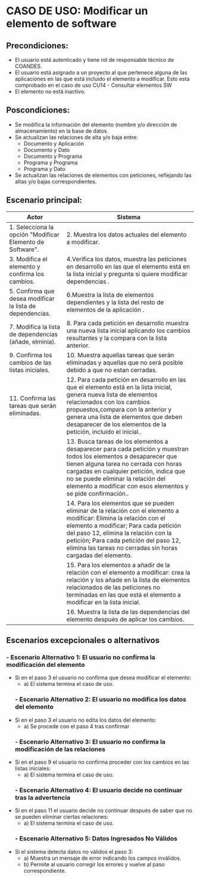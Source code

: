 # CASO DE USO: Modificar un elemento de software 
## Precondiciones: 
- El usuario está autenticado y tiene rol de responsable técnico de COANDES.
- El usuario está asignado a un proyecto al que pertenece alguna de las aplicaciones en las que está incluido el elemento a modificar. Esto esta comprobado en el caso de uso CU14 - Consultar elementos SW
- El elemento no está inactivo.

## Poscondiciones: 
- Se modifica la información del elemento (nombre y/o dirección de almacenamiento) en la base de datos.
- Se actualizan las relaciones de alta y/o baja entre:
	- Documento y Aplicación
	- Documento y Dato
	- Documento y Programa
	- Programa y Programa
	- Programa y Dato
- Se actualizan las relaciones de elementos con peticiones, reflejando las altas y/o bajas correspondientes.

## Escenario principal: 
| Actor         | Sistema                                                                 |
|---------------|-------------------------------------------------------------------------|
| 1. Selecciona la opción "Modificar Elemento de Software".   | 2. Muestra los datos actuales del elemento a modificar. |
| 3. Modifica el elemento y confirma los cambios. | 4.Verifica los datos, muestra las peticiones en desarrollo en las que el elemento está en la lista inicial y pregunta si quiere modificar dependencias  .  | 
| 5. Confirma que desea modificar la lista de dependencias. | 6.Muestra la lista de elementos dependientes y la lista del resto de elementos de la aplicación . |
| 7. Modifica la lista de dependencias (añade, elminia). | 8. Para cada petición en desarrollo muestra una nueva lista inicial aplicando los cambios resultantes y la compara con la lista anterior. |
| 9. Confirma los cambios de las listas iniciales.| 10. Muestra aquellas tareas que serán eliminadas y aquellas que no será posible debido a que no estan cerradas. |
| 11. Confirma las tareas que serán eliminadas. | 12. Para cada petición en desarrollo en las que el elemento está en la lista inicial, genera nueva lista de elementos relacionados con los cambios propuestos,compara con la anterior y genera una lista de elementos que deben desaparecer de los elementos de la petición, incluido el inicial.. |
| | 13. Busca tareas de los elementos a desaparecer para cada petición y muestran todos los elementos a desaparecer que tienen alguna tarea no cerrada con horas cargadas en cualquier petición, indica que no se puede eliminar la relación del elemento a modificar con esos elementos y se pide confirmación.. |
| | 14. Para los elementos que se pueden eliminar de la relación con el elemento a modificar: Elimina la relación con el elemento a modificar; Para cada petición del paso 12, elimina la relación con la petición; Para cada petición del paso 12, elimina las tareas no cerradas sin horas cargadas del elemento. |
| | 15. Para los elementos a añadir de la relación con el elemento a modificar: crea la relación y los añade en la lista de elementos relacionados de las peticiones no terminadas en las que está el elemento a modificar en la lista inicial. |
| | 16. Muestra la lista de las dependencias del elemento después de aplicar los cambios. |


## Escenarios excepcionales o alternativos
  ### - Escenario Alternativo 1: El usuario no confirma la modificación del elemento
- Si en el paso 3 el usuario no confirma que desea modificar el elemento:
    -  a) El sistema termina el caso de uso.
  ### - Escenario Alternativo 2: El usuario no modifica los datos del elemento
- Si en el paso 3 el usuario no edita los datos del elemento:
    -  a) Se procede con el paso 4 tras confirmar
  ### - Escenario Alternativo 3: El usuario no confirma la modificación de las relaciones
- Si en el paso 9 el usuario no confirma proceder con los cambios en las listas iniciales:
    -  a) El sistema termina el caso de uso.
  ### - Escenario Alternativo 4: El usuario decide no continuar tras la advertencia
- Si en el paso 11 el usuario decide no continuar después de saber que no se pueden eliminar ciertas relaciones:
    -  a) El sistema termina el caso de uso.
  ### - Escenario Alternativo 5: Datos Ingresados No Válidos
- Si el sistema detecta datos no válidos el paso 3:
    -  a) Muestra un mensaje de error indicando los campos inválidos.
    -  b) Permite al usuario corregir los errores y vuelve al paso correspondiente.
